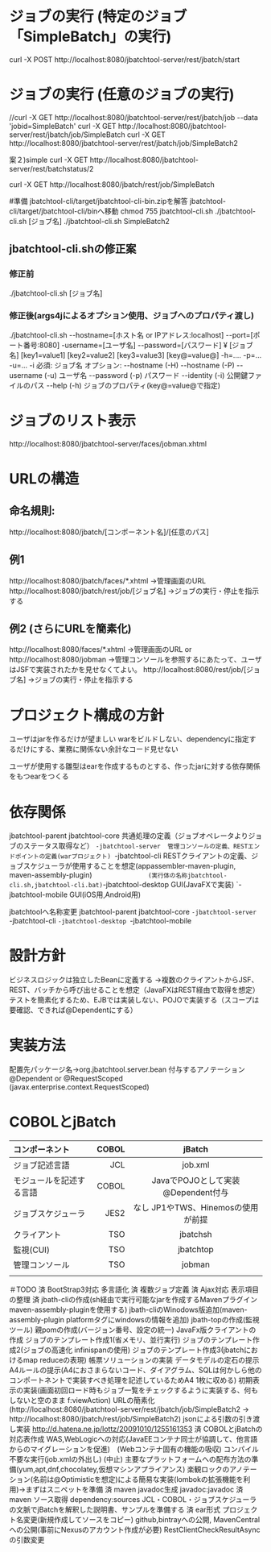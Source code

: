 # ジョブの実行 (特定のジョブ「SimpleBatch」の実行)
curl -X POST http://localhost:8080/jbatchtool-server/rest/jbatch/start

# ジョブの実行 (任意のジョブの実行)
//curl -X GET http://localhost:8080/jbatchtool-server/rest/jbatch/job --data 'jobid=SimpleBatch'
curl -X GET http://localhost:8080/jbatchtool-server/rest/jbatch/job/SimpleBatch
curl -X GET http://localhost:8080/jbatchtool-server/rest/jbatch/job/SimpleBatch2

案２)simple
curl -X GET http://localhost:8080/jbatchtool-server/rest/batchstatus/2

curl -X GET http://localhost:8080/jbatch/rest/job/SimpleBatch

#準備
jbatchtool-cli/target/jbatchtool-cli-bin.zipを解答
jbatchtool-cli/target/jbatchtool-cli/binへ移動
chmod 755 jbatchtool-cli.sh
 ./jbatchtool-cli.sh  [ジョブ名]
 ./jbatchtool-cli.sh  SimpleBatch2

## jbatchtool-cli.shの修正案
### 修正前
./jbatchtool-cli.sh  [ジョブ名]
### 修正後(args4jによるオプション使用、ジョブへのプロパティ渡し)
./jbatchtool-cli.sh  --hostname=[ホスト名 or IPアドレス:localhost] --port=[ポート番号:8080] -username=[ユーザ名] --password=[パスワード] ¥
                 [ジョブ名] [key1=value1] [key2=value2] [key3=value3]  [key@=value@]
                 -h=.... -p=... -u=... -i 
                 必須:
                 ジョブ名
                 オプション:
                 --hostname (-H) 
                 --hostname (-P) 
                 --username (-u) ユーザ名
                 --password (-p) パスワード
                 --identity (-i) 公開鍵ファイルのパス
                 --help (-h)
                 ジョブのプロパティ(key@=value@で指定)

# ジョブのリスト表示
http://localhost:8080/jbatchtool-server/faces/jobman.xhtml

# URLの構造
## 命名規則:
http://localhost:8080/jbatch/[コンポーネント名]/[任意のパス]

## 例1
http://localhost:8080/jbatch/faces/*.xhtml ->管理画面のURL
http://localhost:8080/jbatch/rest/job/[ジョブ名] ->ジョブの実行・停止を指示する

## 例2 (さらにURLを簡素化)
http://localhost:8080/faces/*.xhtml ->管理画面のURL
 or http://localhost:8080/jobman ->管理コンソールを参照するにあたって、ユーザはJSFで実装されたかを見せなくてよい。
http://localhost:8080/rest/job/[ジョブ名] ->ジョブの実行・停止を指示する

# プロジェクト構成の方針
ユーザはjarを作るだけが望ましい
warをビルドしない、dependencyに指定するだけにする、業務に関係ない余計なコード見せない

ユーザが使用する雛型はearを作成するものとする、作ったjarに対する依存関係をもつearをつくる

# 依存関係
jbatchtool-parent
jbatchtool-core        共通処理の定義（ジョブオペレータよりジョブのステータス取得など）
  `-jbatchtool-server  管理コンソールの定義、RESTエンドポイントの定義(warプロジェクト)
  `-jbatchtool-cli     RESTクライアントの定義、ジョブスケジューラが使用することを想定(appassembler-maven-plugin, maven-assembly-plugin)
  `                (実行体の名称jbatchtool-cli.sh,jbatchtool-cli.bat)
  `-jbatchtool-desktop GUI(JavaFXで実装)
  `-jbatchtool-mobile  GUI(iOS用,Android用)

jbatchtoolへ名称変更
jbatchtool-parent
jbatchtool-core
  `-jbatchtool-server
  `-jbatchtool-cli
  `-jbatchtool-desktop
  `-jbatchtool-mobile

# 設計方針
ビジネスロジックは独立したBeanに定義する
->複数のクライアントからJSF、REST、バッチから呼び出せることを想定（JavaFXはREST経由で取得を想定）
テストを簡素化するため、EJBでは実装しない、POJOで実装する（スコープは要確認、できれば@Dependentにする）

# 実装方法
配置先パッケージ名->org.jbatchtool.server.bean
付与するアノテーション @Dependent or @RequestScoped (javax.enterprise.context.RequestScoped)

# COBOLとjBatch

|コンポーネント|COBOL|jBatch|
|:-|-:|:-:|
|ジョブ記述言語|JCL|job.xml|
|モジュールを記述する言語|COBOL|JavaでPOJOとして実装@Dependent付与|
|ジョブスケジューラ|JES2|なし JP1やTWS、Hinemosの使用が前提|
|クライアント|TSO|jbatchsh|
|監視(CUI)|TSO|jbatchtop|
|管理コンソール|TSO|jobman|
||||


＃TODO
済 BootStrap3対応
  多言語化
済 複数ジョブ定義
済 Ajax対応
  表示項目の整理
済 jbath-cliの作成(sh経由で実行可能なjarを作成するMavenプラグイン maven-assembly-pluginを使用する)
  jbath-cliのWinodows版追加(maven-assembly-plugin platformタグにwindowsの情報を追加)
  jbath-topの作成(監視ツール)
  親pomの作成(バージョン番号、設定の統一)
  JavaFx版クライアントの作成
  ジョブのテンプレート作成1(省メモリ、並行実行)
  ジョブのテンプレート作成2(ジョブの高速化 infinispanの使用)
  ジョブのテンプレート作成3(jbatchにおけるmap reduceの表現)
  帳票ソリューションの実装
  データモデルの定石の提示
  A4ルールの提示(A4におさまらないコード、ダイアグラム、SQLは何かしら他のコンポートネントで実装すべき処理を記述しているためA4 1枚に収める)
  初期表示の実装(画面初回ロード時もジョブ一覧をチェックするように実装する、何もしないと空のまま f:viewAction)
  URLの簡素化(http://localhost:8080/jbatchtool-server/rest/jbatch/job/SimpleBatch2 -> http://localhost:8080/jbatch/rest/job/SimpleBatch2)
  jsonによる引数の引き渡し実装 http://d.hatena.ne.jp/lottz/20091010/1255161353
済 COBOLとjBatchの対応表作成
  WAS,WebLogicへの対応(JavaEEコンテナ同士が協調して、他言語からのマイグレーションを促進)　(Webコンテナ固有の機能の吸収)
  コンパイル不要な実行(job.xmlの外出し)
(中止) 主要なプラットフォームへの配布方法の準備(yum,apt,dnf,chocolatey,仮想マシンアプライアンス)
  楽観ロックのアノテーション(名前は@Optimisticを想定)による簡易な実装(lombokの拡張機能を利用)->まずはスニペットを準備
済 maven javadoc生成 javadoc:javadoc
済 maven ソース取得 dependency:sources
  JCL・COBOL・ジョブスケジューラの文脈でjBatchを解釈した説明書、サンプルを準備する
済 ear形式
  プロジェクト名変更(新規作成してソースをコピー)
  github,bintrayへの公開,
  MavenCentralへの公開(事前にNexusのアカウント作成が必要)
  RestClientCheckResultAsyncの引数変更
  